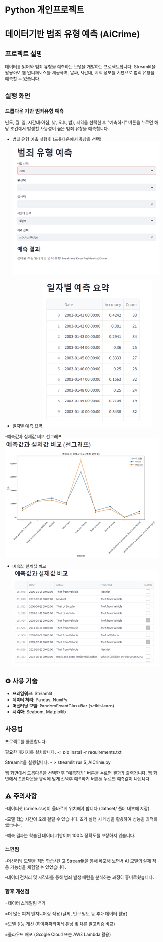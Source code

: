 # Python 개인프로젝트

# 데이터기반 범죄 유형 예측 (AiCrime)

## 프로젝트 설명
데이터를 읽어와 범죄 유형을 예측하는 모델을 개발하는 프로젝트입니다. Streamlit을 활용하여 웹 인터페이스를 제공하며, 날짜, 시간대, 지역 정보를 기반으로 범죄 유형을 예측할 수 있습니다.

## 실행 화면

### 드롭다운 기반 범죄유형 예측
년도, 월, 일, 시간대(아침, 낮, 오후, 밤), 지역을 선택한 후 "예측하기" 버튼을 누르면 해당 조건에서 발생할 가능성이 높은 범죄 유형을 예측합니다.

- 범죄 유형 예측 실행후 (드롭다운에서 증상을 선택)
![드롭다운 기반](static/crimeRun.png)

- 일자별 예측 요약
![드롭다운 기반](static/dayList.png)

-예측값과 실제값 비교 선그래프
![드롭다운 기반](static/compareLineChart.png)

- 예측값 실제값 비교
![드롭다운 기반](static/compare.png)

## ⚙️ 사용 기술
- **프레임워크**: Streamlit
- **데이터 처리**: Pandas, NumPy
- **머신러닝 모델**: RandomForestClassifier (scikit-learn)
- **시각화**: Seaborn, Matplotlib

## 사용법
프로젝트를 클론합니다.

필요한 패키지를 설치합니다. -> pip install -r requirements.txt

Streamlit을 실행합니다. - > streamlit run S_AiCrime.py

웹 화면에서 드롭다운을 선택한 후 "예측하기" 버튼을 누르면 결과가 출력됩니다.
웹 화면에서 드롭다운을 양식에 맞게 선택후 예측하기 버튼을 누르면 예측값이 나옵니다.

## ⚠️ 주의사항
-데이터셋 (crime.csv)이 올바르게 위치해야 합니다 (dataset/ 폴더 내부에 저장).

-모델 학습 시간이 오래 걸릴 수 있습니다. 초기 실행 시 캐싱을 활용하여 성능을 최적화했습니다.

-예측 결과는 학습된 데이터 기반이며 100% 정확도를 보장하지 않습니다.

### 느낀점
-머신러닝 모델을 직접 학습시키고 Streamlit을 통해 배포해 보면서 AI 모델의 실제 적용 가능성을 체험할 수 있었습니다.

-데이터 전처리 및 시각화를 통해 범죄 발생 패턴을 분석하는 과정이 흥미로웠습니다.

### 향후 개선점
=데이터 스케일링 추가

=더 많은 피처 엔지니어링 적용 (날씨, 인구 밀도 등 추가 데이터 활용)

=모델 성능 개선 (하이퍼파라미터 튜닝 및 다른 알고리즘 비교)

=클라우드 배포 (Google Cloud 또는 AWS Lambda 활용)

